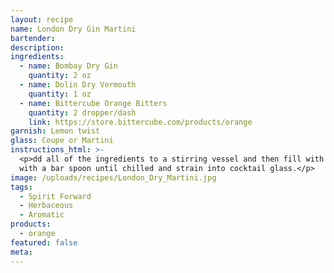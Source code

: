 ```yaml
---
layout: recipe
name: London Dry Gin Martini
bartender:
description:
ingredients:
  - name: Bombay Dry Gin
    quantity: 2 oz
  - name: Dolin Dry Vermouth
    quantity: 1 oz
  - name: Bittercube Orange Bitters
    quantity: 2 dropper/dash
    link: https://store.bittercube.com/products/orange
garnish: Lemon twist
glass: Coupe or Martini
instructions_html: >-
  <p>dd all of the ingredients to a stirring vessel and then fill with ice. Stir
  with a bar spoon until chilled and strain into cocktail glass.</p>
image: /uploads/recipes/London_Dry_Martini.jpg
tags:
  - Spirit Forward
  - Herbaceous
  - Aromatic
products:
  - orange
featured: false
meta:
---
```



